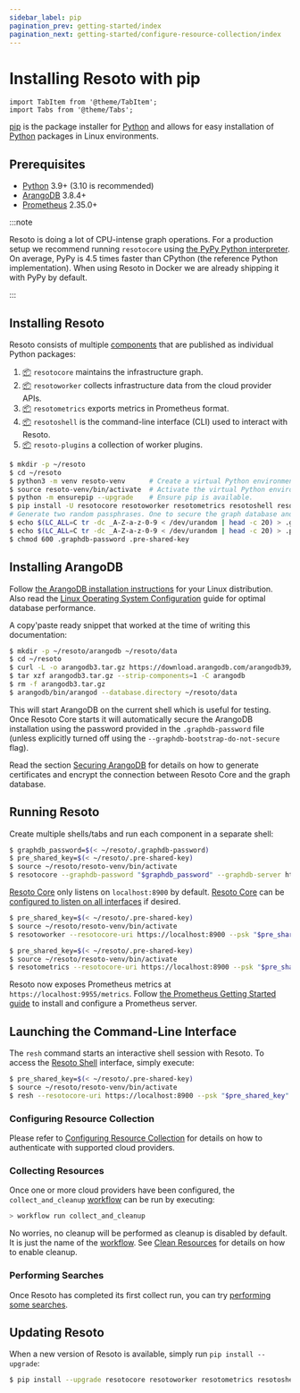 ```yaml
---
sidebar_label: pip
pagination_prev: getting-started/index
pagination_next: getting-started/configure-resource-collection/index
---
```


# Installing Resoto with pip

```mdx-code-block
import TabItem from '@theme/TabItem';
import Tabs from '@theme/Tabs';
```

[pip](https://pip.pypa.io) is the package installer for [Python](https://www.python.org) and allows for easy installation of [Python](https://www.python.org) packages in Linux environments.

## Prerequisites

- [Python](https://python.org) 3.9+ (3.10 is recommended)
- [ArangoDB](https://arangodb.com) 3.8.4+
- [Prometheus](https://prometheus.io) 2.35.0+

:::note

Resoto is doing a lot of CPU-intense graph operations. For a production setup we recommend running `resotocore` using [the PyPy Python interpreter](https://www.pypy.org/). On average, PyPy is 4.5 times faster than CPython (the reference Python implementation). When using Resoto in Docker we are already shipping it with PyPy by default.

:::

## Installing Resoto

Resoto consists of multiple [components](../../concepts/components/index.md) that are published as individual Python packages:

1. [📦](https://pypi.org/project/resotocore/) `resotocore` maintains the infrastructure graph.
2. [📦](https://pypi.org/project/resotoworker/) `resotoworker` collects infrastructure data from the cloud provider APIs.
3. [📦](https://pypi.org/project/resotometrics/) `resotometrics` exports metrics in Prometheus format.
4. [📦](https://pypi.org/project/resotoshell/) `resotoshell` is the command-line interface (CLI) used to interact with Resoto.
5. [📦](https://pypi.org/project/resoto-plugins/) `resoto-plugins` a collection of worker plugins.

```bash title="Installing Resoto using pip"
$ mkdir -p ~/resoto
$ cd ~/resoto
$ python3 -m venv resoto-venv      # Create a virtual Python environment.
$ source resoto-venv/bin/activate  # Activate the virtual Python environment.
$ python -m ensurepip --upgrade    # Ensure pip is available.
$ pip install -U resotocore resotoworker resotometrics resotoshell resoto-plugins
# Generate two random passphrases. One to secure the graph database and one to secure resotocore with.
$ echo $(LC_ALL=C tr -dc _A-Z-a-z-0-9 < /dev/urandom | head -c 20) > .graphdb-password
$ echo $(LC_ALL=C tr -dc _A-Z-a-z-0-9 < /dev/urandom | head -c 20) > .pre-shared-key
$ chmod 600 .graphdb-password .pre-shared-key
```

## Installing ArangoDB

Follow [the ArangoDB installation instructions](https://www.arangodb.com/docs/stable/getting-started-installation.html) for your Linux distribution. Also read the [Linux Operating System Configuration](https://www.arangodb.com/docs/stable/installation-linux-osconfiguration.html) guide for optimal database performance.

A copy'paste ready snippet that worked at the time of writing this documentation:

```bash
$ mkdir -p ~/resoto/arangodb ~/resoto/data
$ cd ~/resoto
$ curl -L -o arangodb3.tar.gz https://download.arangodb.com/arangodb39/Community/Linux/arangodb3-linux-3.9.1.tar.gz
$ tar xzf arangodb3.tar.gz --strip-components=1 -C arangodb
$ rm -f arangodb3.tar.gz
$ arangodb/bin/arangod --database.directory ~/resoto/data
```

This will start ArangoDB on the current shell which is useful for testing. Once Resoto Core starts it will automatically secure the ArangoDB installation using the password provided in the `.graphdb-password` file (unless explicitly turned off using the `--graphdb-bootstrap-do-not-secure` flag).

Read the section [Securing ArangoDB](../../concepts/security.md#custom-certificates) for details on how to generate certificates and encrypt the connection between Resoto Core and the graph database.

## Running Resoto

Create multiple shells/tabs and run each component in a separate shell:

<Tabs>
<TabItem value="resotocore" label="resotocore">

```bash
$ graphdb_password=$(< ~/resoto/.graphdb-password)
$ pre_shared_key=$(< ~/resoto/.pre-shared-key)
$ source ~/resoto/resoto-venv/bin/activate
$ resotocore --graphdb-password "$graphdb_password" --graphdb-server http://localhost:8529 --psk "$pre_shared_key"
```

[Resoto Core](../../concepts/components/core.md) only listens on `localhost:8900` by default. [Resoto Core](../../concepts/components/core.md) can be [configured to listen on all interfaces](../../reference/configuration/core.md#network-interfaces) if desired.

</TabItem>
<TabItem value="resotoworker" label="resotoworker">

```bash
$ pre_shared_key=$(< ~/resoto/.pre-shared-key)
$ source ~/resoto/resoto-venv/bin/activate
$ resotoworker --resotocore-uri https://localhost:8900 --psk "$pre_shared_key"
```

</TabItem>
<TabItem value="resotometrics" label="resotometrics">

```bash
$ pre_shared_key=$(< ~/resoto/.pre-shared-key)
$ source ~/resoto/resoto-venv/bin/activate
$ resotometrics --resotocore-uri https://localhost:8900 --psk "$pre_shared_key"
```

Resoto now exposes Prometheus metrics at `https://localhost:9955/metrics`. Follow [the Prometheus Getting Started guide](https://prometheus.io/docs/prometheus/latest/getting_started/) to install and configure a Prometheus server.

</TabItem>
</Tabs>

## Launching the Command-Line Interface

The `resh` command starts an interactive shell session with Resoto. To access the [Resoto Shell](../../concepts/components/shell.md) interface, simply execute:

```bash
$ pre_shared_key=$(< ~/resoto/.pre-shared-key)
$ source ~/resoto/resoto-venv/bin/activate
$ resh --resotocore-uri https://localhost:8900 --psk "$pre_shared_key"
```

### Configuring Resource Collection

Please refer to [Configuring Resource Collection](../configure-resource-collection/index.md) for details on how to authenticate with supported cloud providers.

### Collecting Resources

Once one or more cloud providers have been configured, the `collect_and_cleanup` [workflow](../../concepts/automation/workflow.md) can be run by executing:

```bash
> workflow run collect_and_cleanup
```

No worries, no cleanup will be performed as cleanup is disabled by default. It is just the name of the [workflow](../../concepts/automation/workflow.md). See [Clean Resources](../../getting-started/clean-resources.md) for details on how to enable cleanup.

### Performing Searches

Once Resoto has completed its first collect run, you can try [performing some searches](../perform-a-search.md).

## Updating Resoto

When a new version of Resoto is available, simply run `pip install --upgrade`:

```bash
$ pip install --upgrade resotocore resotoworker resotometrics resotoshell resoto-plugins
```
